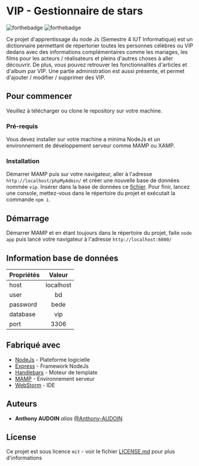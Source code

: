 # VIP - Gestionnaire de stars

![forthebadge](https://forthebadge.com/images/badges/made-with-javascript.svg) ![forthebadge](https://forthebadge.com/images/badges/0-percent-optimized.svg)

Ce projet d'apprentissage du node Js (Semestre 4 IUT Informatique) est un dictionnaire permettant de répertorier toutes les personnes célèbres ou VIP dedans avec des informations complémentaires comme les mariages, les films pour les acteurs / réalisateurs et pleins d'autres choses à aller découvrir. De plus, vous pouvez retrouver les fonctionnalités d'articles et d'album par VIP. Une partie administration est aussi présente, et permet d'ajouter / modifier / supprimer des VIP.

## Pour commencer

Veuillez à télécharger ou clone le repository sur votre machine.

### Pré-requis

Vous devez installer sur votre machine a minima NodeJs et un environnement de développement serveur comme MAMP ou XAMP.

### Installation

Démarrer MAMP puis sur votre navigateur, aller à l'adresse ``http://localhost/phpMyAdmin/`` et créer une nouvelle base de données nommée ``vip``.
Insérer dans la base de données ce [fichier](SQL/vip.sql).
Pour finir, lancez une console, mettez-vous dans le répertoire du projet et exécutait la commande ``npm i``.

## Démarrage

Démarrer MAMP et en étant toujours dans le répertoire du projet, faite ``node app`` puis lancé votre navigateur à l'adresse ``http://localhost:6800/``

## Information base de données

| Propriétés  | Valeur         |
| :--------------- |:---------------:|
| host  |   localhost        |
| user  | bd             |  
| password  | bede          |  
| database  | vip          |  
| port  | 3306          |  

## Fabriqué avec

* [NodeJs](https://nodejs.org/) - Plateforme logicielle
* [Express](https://expressjs.com/) - Framework NodeJs
* [Handlebars](https://handlebarsjs.com/) - Moteur de template
* [MAMP](https://www.mamp.info/fr/) - Environnement serveur
* [WebStorm](https://www.jetbrains.com/fr-fr/webstorm/) - IDE 

## Auteurs
* **Anthony AUDOIN** _alias_ [@Anthony-AUDOIN](https://github.com/Anthony-AUDOIN)

## License

Ce projet est sous licence ``mit`` - voir le fichier [LICENSE.md](LICENSE.md) pour plus d'informations

